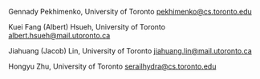 Gennady Pekhimenko, University of Toronto <pekhimenko@cs.toronto.edu>

Kuei Fang (Albert) Hsueh, University of Toronto <albert.hsueh@mail.utoronto.ca>

Jiahuang (Jacob) Lin, University of Toronto <jiahuang.lin@mail.utoronto.ca>

Hongyu Zhu, University of Toronto <serailhydra@cs.toronto.edu>
